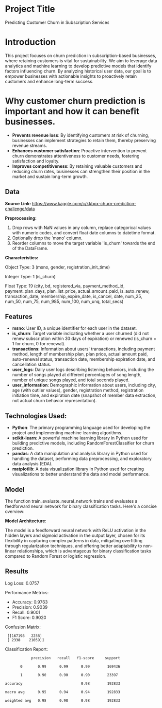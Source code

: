 
# Project Title

Predicting Customer Churn in Subscription Services

# Introduction
This project focuses on churn prediction in subscription-based businesses, where retaining customers is vital for sustainability. We aim to leverage data analytics and machine learning to develop predictive models that identify factors influencing churn. By analyzing historical user data, our goal is to empower businesses with actionable insights to proactively retain customers and enhance long-term success.

# Why customer churn prediction is important and how it can benefit businesses.

- **Prevents revenue loss**: By identifying customers at risk of churning, businesses can implement strategies to retain them, thereby preserving revenue streams.
- **Enhances customer satisfaction**: Proactive intervention to prevent churn demonstrates attentiveness to customer needs, fostering satisfaction and loyalty.
- **Improves competitiveness**: By retaining valuable customers and reducing churn rates, businesses can strengthen their position in the market and sustain long-term growth.
## Data

**Source Link:** https://www.kaggle.com/c/kkbox-churn-prediction-challenge/data

**Preprocessing**:

1. Drop rows with NaN values in any column, replace categorical values with numeric codes, and convert float date columns to datetime format.
2. Optionally drop the 'msno' column.
3. Reorder columns to move the target variable 'is_churn' 
towards the end of the DataFrame.


**Characteristics:**

Object Type: 3 (msno, gender, registration_init_time)

Integer Type: 1 (is_churn)

Float Type: 19 (city, bd, registered_via, payment_method_id, payment_plan_days, plan_list_price, actual_amount_paid, is_auto_renew, transaction_date, membership_expire_date, is_cancel, date, num_25, num_50, num_75, num_985, num_100, num_unq, total_secs)
## Features

- **msno**: User ID, a unique identifier for each user in the dataset.
- **is_churn**: Target variable indicating whether a user churned (did not renew subscription within 30 days of expiration) or renewed (is_churn = 1 for churn, 0 for renewal).
- **transactions**: Information about users' transactions, including payment method, length of membership plan, plan price, actual amount paid, auto-renewal status, transaction date, membership expiration date, and cancellation status.
- **user_logs**: Daily user logs describing listening behaviors, including the number of songs played at different percentages of song length, number of unique songs played, and total seconds played.
- **user_information**: Demographic information about users, including city, age (with outlier values), gender, registration method, registration initiation time, and expiration date (snapshot of member data extraction, not actual churn behavior representation).


## Technologies Used:

- **Python**: The primary programming language used for developing the project and implementing machine learning algorithms.
- **scikit-learn**: A powerful machine learning library in Python used for building predictive models, including RandomForestClassifier for churn prediction.
- **pandas**: A data manipulation and analysis library in Python used for handling the dataset, performing data preprocessing, and exploratory data analysis (EDA).
- **matplotlib**: A data visualization library in Python used for creating visualizations to better understand the data and model performance.


## Model

The function train_evaluate_neural_network trains and evaluates a feedforward neural network for binary classification tasks. Here's a concise overview:

**Model Architecture:**

The model is a feedforward neural network with ReLU activation in the hidden layers and sigmoid activation in the output layer, chosen for its flexibility in capturing complex patterns in data, mitigating overfitting through regularization techniques, and offering better adaptability to non-linear relationships, which is advantageous for binary classification tasks compared to Random Forest or logistic regression.

## Results

Log Loss: 0.0757

Performance Metrics:
- Accuracy: 0.9763
- Precision: 0.9039
- Recall: 0.9001
- F1 Score: 0.9020

Confusion Matrix:
 
     [[167198   2238]    
     [ 2338    21059]]


Classification Report:
        
                precision   recall   f1-score     support

           0       0.99      0.99      0.99        169436

           1       0.90      0.90      0.90        23397

    accuracy                           0.98        192833

    macro avg      0.95      0.94      0.94        192833

    weighted avg   0.98      0.98      0.98        192833

